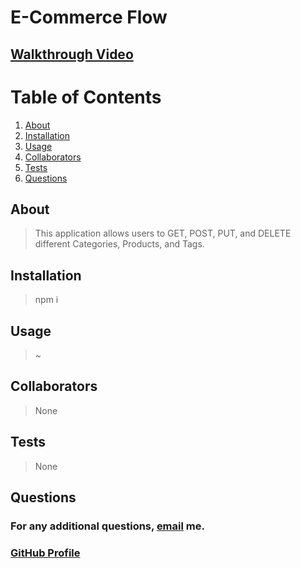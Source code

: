# E-Commerce Flow

  ## 

  ## [Walkthrough Video](https://drive.google.com/file/d/1Keyr4Ebt3yz9DfdPGKH1ZcF1vqfQIVYu/view)

  # Table of Contents

  1. [About](#About)
  2. [Installation](#Installation)
  3. [Usage](#Usage)
  4. [Collaborators](#Collaborators)
  5. [Tests](#Tests)
  6. [Questions](#Questions)

  ##  <a id="About">About</a>

  > This application allows users to GET, POST, PUT, and DELETE different Categories, Products, and Tags.

  ##  <a id="Installation">Installation</a>

  > npm i

  ##  <a id="Usage">Usage</a>
  
  > ~

  ##  <a id="Collaborators">Collaborators</a>
  
  > None

  ##  <a id="Tests">Tests</a>

  > None

  ##  <a id="Questions">Questions</a>

  ### For any additional questions, [email](mailto:lukejgranered@gmail.com) me.

  ### [GitHub Profile](https://www.github.com/lukegranered)
 

